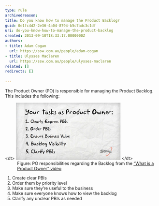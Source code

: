 ```yaml
---
type: rule
archivedreason: 
title: Do you know how to manage the Product Backlog?
guid: 0e1fc4d2-2e36-4a04-8794-b5c7adc3c1df
uri: do-you-know-how-to-manage-the-product-backlog
created: 2013-09-10T18:33:17.0000000Z
authors:
- title: Adam Cogan
  url: https://ssw.com.au/people/adam-cogan
- title: Ulysses Maclaren
  url: https://ssw.com.au/people/ulysses-maclaren
related: []
redirects: []

---
```


The Product Owner (PO) is responsible for managing the Product Backlog. This includes the following:  <dl class="image">&lt;dt&gt; 
      <img src="po-tasks.jpg" alt="PO Tasks"> 
   &lt;/dt&gt;<dd>Figure: PO responsibilities regarding the Backlog from the 
      <a href="http://www.youtube.com/watch?v=3eljozEWpf8" target="_blank">“What is a Product Owner” video</a></dd></dl>
<!--endintro-->

1. Create clear PBIs
2. Order them by priority level
3. Make sure they’re useful to the business
4. Make sure everyone knows how to view the backlog
5. Clarify any unclear PBIs as needed
